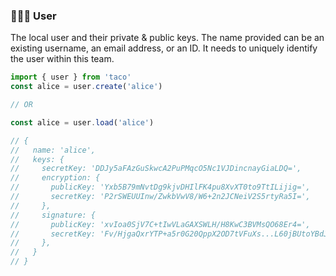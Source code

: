 ﻿### 👩🏾‍🦱 User

The local user and their private & public keys. The name provided can be an existing username, an email address, or an ID. It needs to uniquely identify the user within this team.

```js
import { user } from 'taco'
const alice = user.create('alice')

// OR

const alice = user.load('alice')

// {
//   name: 'alice',
//   keys: {
//     secretKey: 'DDJy5aFAzGuSkwcA2PuPMqcO5Nc1VJDincnayGiaLDQ=',
//     encryption: {
//       publicKey: 'Yxb5B79mNvtDg9kjvDHIlFK4pu8XvXT0to9TtILijig=',
//       secretKey: 'P2rSWEUUInw/ZwkbVwV8/W6+2n2JCNeiV2S5rtyRa5I=',
//     },
//     signature: {
//       publicKey: 'xvIoa0SjV7C+tIwVLaGAXSWLH/H8KwC3BVMsQO68Er4=',
//       secretKey: 'Fv/HjgaQxrYTP+a5r0G20QppX2OD7tVFuXs...L60jBUtoYBdJYsf8fwrALcFUyxA7rwSvg==',
//     },
//   }
// }
```
